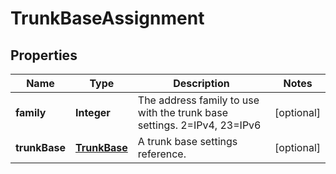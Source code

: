 
# TrunkBaseAssignment

## Properties
Name | Type | Description | Notes
------------ | ------------- | ------------- | -------------
**family** | **Integer** | The address family to use with the trunk base settings. 2&#x3D;IPv4, 23&#x3D;IPv6 |  [optional]
**trunkBase** | [**TrunkBase**](TrunkBase.md) | A trunk base settings reference. |  [optional]



